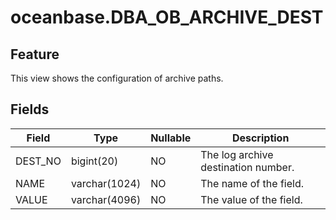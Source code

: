 # oceanbase.DBA_OB_ARCHIVE_DEST
## Feature
This view shows the configuration of archive paths.
## Fields

| Field | Type | Nullable | Description |
| --- | --- | --- | --- |
| DEST_NO | bigint(20) | NO | The log archive destination number. |
| NAME | varchar(1024) | NO | The name of the field. |
| VALUE | varchar(4096) | NO | The value of the field. |

